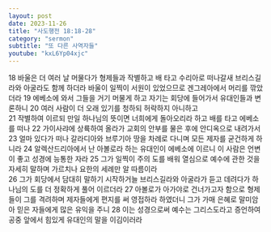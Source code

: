 ```yaml
---
layout: post
date: 2023-11-26
title: "사도행전 18:18-28"
category: "sermon"
subtitle: "또 다른 사역자들"
youtube: "kxL6Yp04xjc"
---
```


18 바울은 더 여러 날 머물다가 형제들과 작별하고 배 타고 수리아로 떠나갈새 브리스길라와 아굴라도 함께 하더라 바울이 일찍이 서원이 있었으므로 겐그레아에서 머리를 깎았더라
19 에베소에 와서 그들을 거기 머물게 하고 자기는 회당에 들어가서 유대인들과 변론하니
20 여러 사람이 더 오래 있기를 청하되 허락하지 아니하고  
21 작별하여 이르되 만일 하나님의 뜻이면 너희에게 돌아오리라 하고 배를 타고 에베소를 떠나
22 가이사랴에 상륙하여 올라가 교회의 안부를 물은 후에 안디옥으로 내려가서
23 얼마 있다가 떠나 갈라디아와 브루기아 땅을 차례로 다니며 모든 제자를 굳건하게 하니라
24 알렉산드리아에서 난 아볼로라 하는 유대인이 에베소에 이르니 이 사람은 언변이 좋고 성경에 능통한 자라
25 그가 일찍이 주의 도를 배워 열심으로 예수에 관한 것을 자세히 말하며 가르치나 요한의 세례만 알 따름이라  
26 그가 회당에서 담대히 말하기 시작하거늘 브리스길라와 아굴라가 듣고 데려다가 하나님의 도를 더 정확하게 풀어 이르더라
27 아볼로가 아가야로 건너가고자 함으로 형제들이 그를 격려하며 제자들에게 편지를 써 영접하라 하였더니 그가 가매 은혜로 말미암아 믿은 자들에게 많은 유익을 주니
28 이는 성경으로써 예수는 그리스도라고 증언하여 공중 앞에서 힘있게 유대인의 말을 이김이러라
